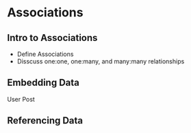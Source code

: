 # Associations

## Intro to Associations
*   Define Associations
*   Disscuss one:one, one:many, and many:many relationships 


## Embedding Data
User
Post

## Referencing Data

